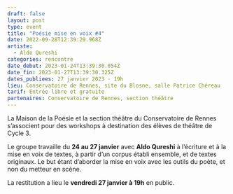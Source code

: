 ```yaml
---
draft: false
layout: post
type: event
title: "Poésie mise en voix #4"
date: 2022-09-28T12:39:29.968Z
artiste:
  - Aldo Qureshi
categories: rencontre
date_debut: 2023-01-24T13:39:30.054Z
date_fin: 2023-01-27T13:39:30.325Z
dates_publiees: 27 janvier 2023 · 19h
lieu: Conservatoire de Rennes, site du Blosne, salle Patrice Chéreau
tarif: Entrée libre et gratuite
partenaires: Conservatoire de Rennes, section théâtre
---
```

La Maison de la Poésie et la section théâtre du Conservatoire de Rennes s’associent pour des workshops à destination des élèves de théâtre de Cycle 3.

Le groupe travaille du **24 au 27 janvier** avec **Aldo Qureshi** à l’écriture et à la mise en voix de textes, à partir d’un corpus établi ensemble, et de textes originaux. Le but étant d’aborder la mise en voix avec les outils du poète, et non du metteur en scène.

La restitution a lieu le **vendredi 27 janvier à 19h** en public. 

